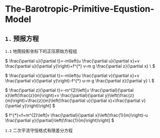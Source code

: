 # The-Barotropic-Primitive-Equstion-Model

## `1.` 预报方程
`1.1` 地图投影坐标下的正压原始方程组

$ \frac{\partial u}{\partial t}=-m\left(u \frac{\partial u}{\partial x}+v \frac{\partial u}{\partial y}\right)+f^{*} v-m g \frac{\partial z}{\partial x} \\ $

$ \frac{\partial v}{\partial t}=-m\left(u \frac{\partial v}{\partial x}+v \frac{\partial v}{\partial y}\right)-f^{*} u-m g \frac{\partial z}{\partial y} \\ $

$ \frac{\partial z}{\partial t}=-m^{2}\left[u \frac{\partial}{\partial x}\left(\frac{z}{m}\right)+v \frac{\partial}{\partial y}\left(\frac{z}{m}\right)+\frac{z}{m}\left(\frac{\partial u}{\partial x}+\frac{\partial v}{\partial y}\right)\right] $

$ f^{*}=f+m^{2}\left[v \frac{\partial}{\partial x}\left(\frac{1}{m}\right)-u \frac{\partial y}{\partial}\left(\frac{1}{m}\right)\right] $

`1.2` 二次平流守恒格式有限差分方程  

